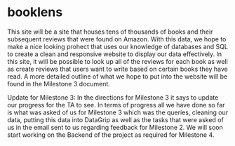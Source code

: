 # booklens

This site will be a site that houses tens of thousands of books and their subsequent reviews that were found on Amazon. With this data, we hope to make a nice looking prohect that uses our knowledge of databases and SQL to create a clean and responsive website to display our data effectively. In this site, it will be possible to look up all of the reviews for each book as well as create reviews that users want to write based on certain books they have read. A more detailed outline of what we hope to put into the website will be found in the Milestone 3 document. 


Update for Milestone 3: In the directions for Milestone 3 it says to update our progress for the TA to see. In terms of progress all we have done so far is what was asked of us for Milestone 3 which was the queries, cleaning our data, putting this data into DataGrip as well as the tasks that were asked of us in the email sent to us regarding feedback for Milestone 2. We will soon start working on the Backend of the project as required for Milestone 4.
